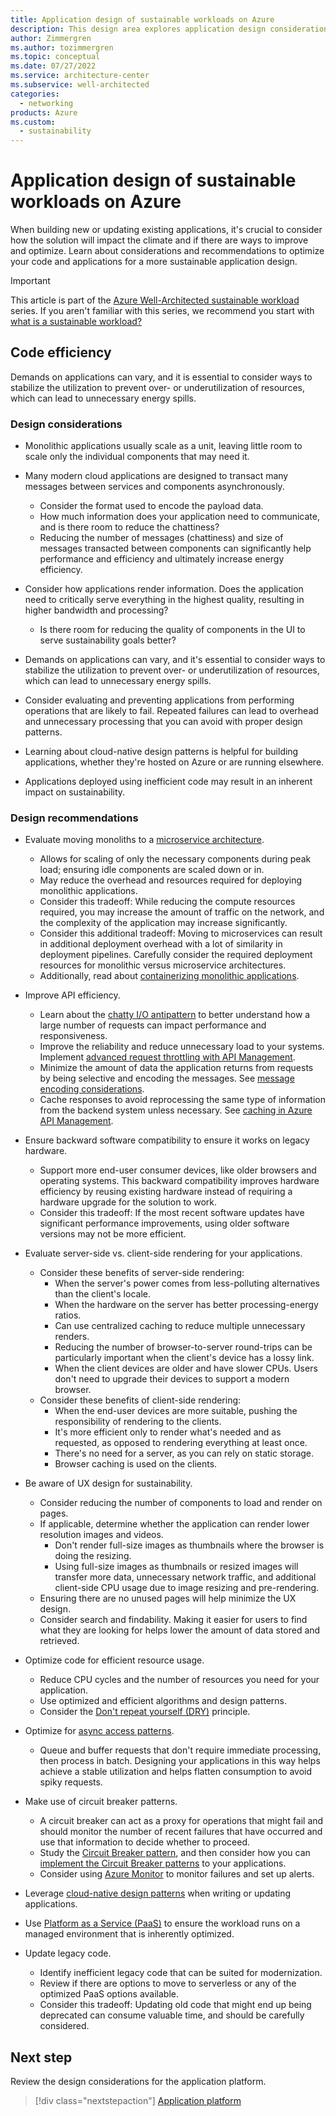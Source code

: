 ```yaml
---
title: Application design of sustainable workloads on Azure
description: This design area explores application design considerations for sustainable workloads on Azure.
author: Zimmergren
ms.author: tozimmergren
ms.topic: conceptual
ms.date: 07/27/2022
ms.service: architecture-center
ms.subservice: well-architected
categories: 
  - networking
products: Azure
ms.custom:
  - sustainability
---
```


# Application design of sustainable workloads on Azure

When building new or updating existing applications, it's crucial to consider how the solution will impact the climate and if there are ways to improve and optimize. Learn about considerations and recommendations to optimize your code and applications for a more sustainable application design.

> [!IMPORTANT]
> This article is part of the [Azure Well-Architected sustainable workload](index.yml) series. If you aren't familiar with this series, we recommend you start with [what is a sustainable workload?](sustainability-get-started.md#what-is-a-sustainable-workload)

## Code efficiency

Demands on applications can vary, and it is essential to consider ways to stabilize the utilization to prevent over- or underutilization of resources, which can lead to unnecessary energy spills.

### Design considerations

- Monolithic applications usually scale as a unit, leaving little room to scale only the individual components that may need it.

- Many modern cloud applications are designed to transact many messages between services and components asynchronously.
  - Consider the format used to encode the payload data.
  - How much information does your application need to communicate, and is there room to reduce the chattiness?
  - Reducing the number of messages (chattiness) and size of messages transacted between components can significantly help performance and efficiency and ultimately increase energy efficiency.

- Consider how applications render information. Does the application need to critically serve everything in the highest quality, resulting in higher bandwidth and processing?
  - Is there room for reducing the quality of components in the UI to serve sustainability goals better?

- Demands on applications can vary, and it's essential to consider ways to stabilize the utilization to prevent over- or underutilization of resources, which can lead to unnecessary energy spills.

- Consider evaluating and preventing applications from performing operations that are likely to fail. Repeated failures can lead to overhead and unnecessary processing that you can avoid with proper design patterns.

- Learning about cloud-native design patterns is helpful for building applications, whether they're hosted on Azure or are running elsewhere.

- Applications deployed using inefficient code may result in an inherent impact on sustainability.

### Design recommendations

- Evaluate moving monoliths to a [microservice architecture](/azure/architecture/guide/architecture-styles/microservices).
  - Allows for scaling of only the necessary components during peak load; ensuring idle components are scaled down or in.
  - May reduce the overhead and resources required for deploying monolithic applications.
  - Consider this tradeoff: While reducing the compute resources required, you may increase the amount of traffic on the network, and the complexity of the application may increase significantly.
  - Consider this additional tradeoff: Moving to microservices can result in additional deployment overhead with a lot of similarity in deployment pipelines. Carefully consider the required deployment resources for monolithic versus microservice architectures.
  - Additionally, read about [containerizing monolithic applications](/dotnet/architecture/containerized-lifecycle/design-develop-containerized-apps/monolithic-applications).

- Improve API efficiency.
  - Learn about the [chatty I/O antipattern](/azure/architecture/antipatterns/chatty-io/) to better understand how a large number of requests can impact performance and responsiveness.
  - Improve the reliability and reduce unnecessary load to your systems. Implement [advanced request throttling with API Management](/azure/api-management/api-management-sample-flexible-throttling).
  - Minimize the amount of data the application returns from requests by being selective and encoding the messages. See [message encoding considerations](/azure/architecture/best-practices/message-encode).
  - Cache responses to avoid reprocessing the same type of information from the backend system unless necessary. See [caching in Azure API Management](/azure/api-management/api-management-howto-cache).

- Ensure backward software compatibility to ensure it works on legacy hardware.
  - Support more end-user consumer devices, like older browsers and operating systems. This backward compatibility improves hardware efficiency by reusing existing hardware instead of requiring a hardware upgrade for the solution to work.
  - Consider this tradeoff: If the most recent software updates have significant performance improvements, using older software versions may not be more efficient.

- Evaluate server-side vs. client-side rendering for your applications.
  - Consider these benefits of server-side rendering:
    - When the server's power comes from less-polluting alternatives than the client's locale.
    - When the hardware on the server has better processing-energy ratios.
    - Can use centralized caching to reduce multiple unnecessary renders.
    - Reducing the number of browser-to-server round-trips can be particularly important when the client's device has a lossy link.
    - When the client devices are older and have slower CPUs. Users don't need to upgrade their devices to support a modern browser.
  - Consider these benefits of client-side rendering:
    - When the end-user devices are more suitable, pushing the responsibility of rendering to the clients.
    - It's more efficient only to render what's needed and as requested, as opposed to rendering everything at least once.
    - There's no need for a server, as you can rely on static storage.
    - Browser caching is used on the clients.

- Be aware of UX design for sustainability.
  - Consider reducing the number of components to load and render on pages.
  - If applicable, determine whether the application can render lower resolution images and videos.
    - Don't render full-size images as thumbnails where the browser is doing the resizing.
    - Using full-size images as thumbnails or resized images will transfer more data, unnecessary network traffic, and additional client-side CPU usage due to image resizing and pre-rendering.
  - Ensuring there are no unused pages will help minimize the UX design.
  - Consider search and findability. Making it easier for users to find what they are looking for helps lower the amount of data stored and retrieved.

- Optimize code for efficient resource usage.
  - Reduce CPU cycles and the number of resources you need for your application.
  - Use optimized and efficient algorithms and design patterns.
  - Consider the [Don't repeat yourself (DRY)](/dotnet/architecture/modern-web-apps-azure/architectural-principles#dont-repeat-yourself-dry) principle.

- Optimize for [async access patterns](/azure/architecture/patterns/async-request-reply).
  - Queue and buffer requests that don't require immediate processing, then process in batch. Designing your applications in this way helps achieve a stable utilization and helps flatten consumption to avoid spiky requests.

- Make use of circuit breaker patterns.
  - A circuit breaker can act as a proxy for operations that might fail and should monitor the number of recent failures that have occurred and use that information to decide whether to proceed.
  - Study the [Circuit Breaker pattern](/azure/architecture/patterns/circuit-breaker), and then consider how you can [implement the Circuit Breaker patterns](/dotnet/architecture/microservices/implement-resilient-applications/implement-circuit-breaker-pattern) to your applications.
  - Consider using [Azure Monitor](/azure/azure-monitor/overview) to monitor failures and set up alerts.

- Leverage [cloud-native design patterns](/azure/architecture/patterns/) when writing or updating applications.

- Use [Platform as a Service (PaaS)](/azure/architecture/guide/design-principles/managed-services) to ensure the workload runs on a managed environment that is inherently optimized.

- Update legacy code.
  - Identify inefficient legacy code that can be suited for modernization.
  - Review if there are options to move to serverless or any of the optimized PaaS options available.
  - Consider this tradeoff: Updating old code that might end up being deprecated can consume valuable time, and should be carefully considered.

## Next step

Review the design considerations for the application platform.

> [!div class="nextstepaction"]
> [Application platform](sustainability-application-platform.md)
